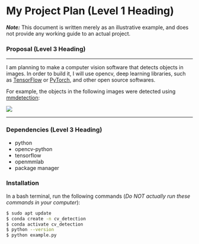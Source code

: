 # My Project Plan (Level 1 Heading)

***Note:*** This document is written merely as an illustrative example, and does not provide any 
working guide to an actual project.


### Proposal (Level 3 Heading)
---
I am planning to make a computer vision software that detects objects in images.
In order to build it, I will use opencv, deep learning libraries, such as [TensorFlow](https://www.tensorflow.org/?hl=ko)
 or [PyTorch](https://pytorch.org/), and other open source softwares.

For example, the objects in the following images were detected using [mmdetection](https://github.com/open-mmlab/mmdetection):

![](https://user-images.githubusercontent.com/12907710/137271636-56ba1cd2-b110-4812-8221-b4c120320aa9.png)

---

### Dependencies (Level 3 Heading)
- python
-  opencv-python
- tensorflow
- openmmlab
- package manager

### Installation
In a bash terminal, run the following commands (*Do NOT actually run these commands in your computer*):
```bash
$ sudo apt update 
$ conda create -n cv_detection 
$ conda activate cv_detection 
$ python --version 
$ python example.py
```
  
